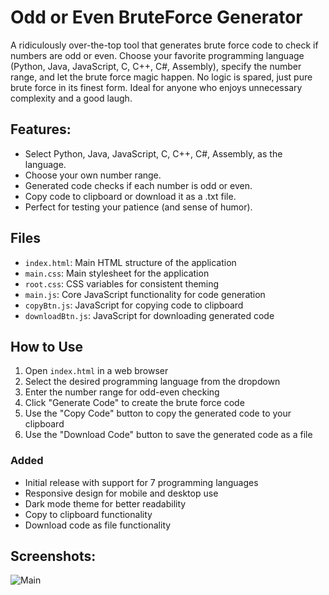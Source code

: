 # Odd or Even BruteForce Generator
A ridiculously over-the-top tool that generates brute force code to check if numbers are odd or even. Choose your favorite programming language (Python, Java, JavaScript, C, C++, C#, Assembly), specify the number range, and let the brute force magic happen. No logic is spared, just pure brute force in its finest form. Ideal for anyone who enjoys unnecessary complexity and a good laugh.

## Features:
- Select Python, Java, JavaScript, C, C++, C#, Assembly, as the language.
- Choose your own number range.
- Generated code checks if each number is odd or even.
- Copy code to clipboard or download it as a .txt file.
- Perfect for testing your patience (and sense of humor).

## Files

- `index.html`: Main HTML structure of the application
- `main.css`: Main stylesheet for the application
- `root.css`: CSS variables for consistent theming
- `main.js`: Core JavaScript functionality for code generation
- `copyBtn.js`: JavaScript for copying code to clipboard
- `downloadBtn.js`: JavaScript for downloading generated code

## How to Use

1. Open `index.html` in a web browser
2. Select the desired programming language from the dropdown
3. Enter the number range for odd-even checking
4. Click "Generate Code" to create the brute force code
5. Use the "Copy Code" button to copy the generated code to your clipboard
6. Use the "Download Code" button to save the generated code as a file

### Added
- Initial release with support for 7 programming languages
- Responsive design for mobile and desktop use
- Dark mode theme for better readability
- Copy to clipboard functionality
- Download code as file functionality

## Screenshots:

![Main](https://github.com/user-attachments/assets/10b85e30-4ad1-4b0e-b83f-b570f8b28b91)
